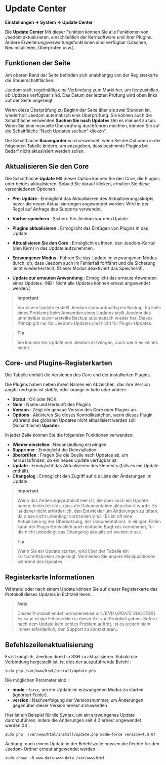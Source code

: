 # Update Center
**Einstellungen → System → Update Center**


Die **Update Center** Mit dieser Funktion können Sie alle Funktionen von Jeedom aktualisieren, einschließlich der Kernsoftware und ihrer Plugins.
Andere Erweiterungsverwaltungsfunktionen sind verfügbar (Löschen, Neuinstallieren, Überprüfen usw.).


## Funktionen der Seite

Am oberen Rand der Seite befinden sich unabhängig von der Registerkarte die Steuerschaltflächen.

Jeedom stellt regelmäßig eine Verbindung zum Markt her, um festzustellen, ob Updates verfügbar sind. Das Datum der letzten Prüfung wird oben links auf der Seite angezeigt.

Wenn diese Überprüfung zu Beginn der Seite älter als zwei Stunden ist, wiederholt Jeedom automatisch eine Überprüfung.
Sie können auch die Schaltfläche verwenden **Suchen Sie nach Updates** Um es manuell zu tun.
Wenn Sie eine manuelle Überprüfung durchführen möchten, können Sie auf die Schaltfläche "Nach Updates suchen" klicken".

Die Schaltfläche **Sauvegarder** wird verwendet, wenn Sie die Optionen in der folgenden Tabelle ändern, um anzugeben, dass bestimmte Plugins bei Bedarf nicht aktualisiert werden sollen.

## Aktualisieren Sie den Core

Die Schaltfläche **Update** Mit dieser Option können Sie den Core, die Plugins oder beides aktualisieren.
Sobald Sie darauf klicken, erhalten Sie diese verschiedenen Optionen :
- **Pre-Update** : Ermöglicht das Aktualisieren des Aktualisierungsskripts, bevor die neuen Aktualisierungen angewendet werden. Wird in der Regel auf Anfrage des Supports verwendet.
- **Vorher speichern** : Sichern Sie Jeedom vor dem Update.
- **Plugins aktualisieren** : Ermöglicht das Einfügen von Plugins in das Update.
- **Aktualisieren Sie den Core** : Ermöglicht es Ihnen, den Jeedom-Kernel (den Kern) in das Update aufzunehmen.

- **Erzwungener Modus** : Führen Sie das Update im erzwungenen Modus durch, dh, dass Jeedom auch im Fehlerfall fortfährt und die Sicherung nicht wiederherstellt. (Dieser Modus deaktiviert das Speichern!).
- **Update zur erneuten Anwendung** : Ermöglicht das erneute Anwenden eines Updates. (NB : Nicht alle Updates können erneut angewendet werden.)

> **Important**
>
> Vor einem Update erstellt Jeedom standardmäßig ein Backup. Im Falle eines Problems beim Anwenden eines Updates stellt Jeedom das unmittelbar zuvor erstellte Backup automatisch wieder her. Dieses Prinzip gilt nur für Jeedom-Updates und nicht für Plugin-Updates.

> **Tip**
>
> Sie können ein Update von Jeedom erzwingen, auch wenn es keines bietet.

## Core- und Plugins-Registerkarten

Die Tabelle enthält die Versionen des Core und der installierten Plugins.

Die Plugins haben neben ihrem Namen ein Abzeichen, das ihre Version angibt und grün ist *stable*, oder orange in *beta* oder andere.

- **Statut** : OK oder NOK.
- **Nom** : Name und Herkunft des Plugins
- **Version** : Zeigt die genaue Version des Core oder Plugins an.
- **Options** : Aktivieren Sie dieses Kontrollkästchen, wenn dieses Plugin während des globalen Updates nicht aktualisiert werden soll (Schaltfläche) **Update**).

In jeder Zeile können Sie die folgenden Funktionen verwenden:

- **Wieder einstellen** : Neuansiedlung erzwingen.
- **Supprimer** : Ermöglicht die Deinstallation.
- **überprüfen** : Fragen Sie die Quelle nach Updates ab, um herauszufinden, ob ein neues Update verfügbar ist.
- **Update** : Ermöglicht das Aktualisieren des Elements (falls es ein Update enthält).
- **Changelog** : Ermöglicht den Zugriff auf die Liste der Änderungen im Update.

> **Important**
>
> Wenn das Änderungsprotokoll leer ist, Sie aber noch ein Update haben, bedeutet dies, dass die Dokumentation aktualisiert wurde. Es ist daher nicht erforderlich, den Entwickler um Änderungen zu bitten, da diese nicht unbedingt vorhanden sind. (Es ist oft eine Aktualisierung der Übersetzung, der Dokumentation).
> In einigen Fällen kann der Plugin-Entwickler auch einfache Bugfixes vornehmen, für die nicht unbedingt das Changelog aktualisiert werden muss.

> **Tip**
>
> Wenn Sie ein Update starten, wird über der Tabelle ein Fortschrittsbalken angezeigt. Vermeiden Sie andere Manipulationen während des Updates.

## Registerkarte Informationen

Während oder nach einem Update können Sie auf dieser Registerkarte das Protokoll dieses Updates in Echtzeit lesen..

> **Note**
>
> Dieses Protokoll endet normalerweise mit *[END UPDATE SUCCESS]*. Es kann einige Fehlerzeilen in dieser Art von Protokoll geben. Sofern nach dem Update kein echtes Problem auftritt, ist es jedoch nicht immer erforderlich, den Support zu kontaktieren..

## Befehlszeilenaktualisierung

Es ist möglich, Jeedom direkt in SSH zu aktualisieren.
Sobald die Verbindung hergestellt ist, ist dies der auszuführende Befehl :

``````sudo php /var/www/html/install/update.php``````

Die möglichen Parameter sind :

- **mode** : `force`, um ein Update im erzwungenen Modus zu starten (ignoriert Fehler).
- **version** : Nachverfolgung der Versionsnummer, um Änderungen gegenüber dieser Version erneut anzuwenden.

Hier ist ein Beispiel für die Syntax, um ein erzwungenes Update durchzuführen, indem die Änderungen seit 4.0 erneut angewendet werden.04 :

``````sudo php  /var/www/html/install/update.php mode=force version=4.0.04``````

Achtung, nach einem Update in der Befehlszeile müssen die Rechte für den Jeedom-Ordner erneut angewendet werden :

``````sudo chown -R www-data:www-data /var/www/html``````
